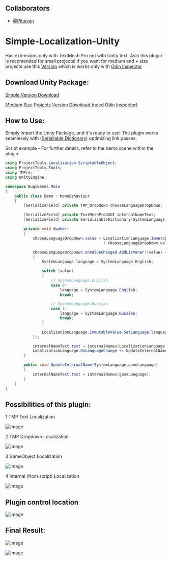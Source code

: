 ## Collaborators
- [@Pituivan](https://github.com/Pituivan)
  
# Simple-Localization-Unity

Has extensions only with TextMesh Pro not with Unity text. Aslo this plugin is recomended for small projects! if you want for medium and + size projects use this [Version](https://github.com/EduardMalkhasyan/Simple-Localization-Unity/releases/tag/Localization_v_1_0_2_Odin_Support) which is works only with [Odin Inspector](https://odininspector.com/)

## Download Unity Package:
[Simple Version Download](https://github.com/EduardMalkhasyan/Simple-Localization-Unity/releases/tag/Simple_Localization_v_1_0_1)

[Medium Size Projects Version Download (need Odin Inspector)](https://github.com/EduardMalkhasyan/Simple-Localization-Unity/releases/tag/Localization_v_1_0_2_Odin_Support)

## How to Use:
Simply import the Unity Package, and it's ready to use! The plugin works seamlessly with ([Serialiable Dictionary](https://github.com/EduardMalkhasyan/Serializable-Dictionary-Unity)) optimizing link passes.

Script example - For further details, refer to the demo scene within the plugin
```csharp
using ProjectTools.Localization.ScriptableObject;
using ProjectTools.Tools;
using TMPro;
using UnityEngine;

namespace BugiGames.Main
{
    public class Demo : MonoBehaviour
    {
        [SerializeField] private TMP_Dropdown chooseLanguageDropDown;

        [SerializeField] private TextMeshProUGUI internalNameText;
        [SerializeField] private SerializableDictionary<SystemLanguage, string> internalNames;

        private void Awake()
        {
            chooseLanguageDropDown.value = LocalizationLanguage.ImmutableValue.CurrentLanguage == SystemLanguage.English
                                           ? chooseLanguageDropDown.value = 0 : chooseLanguageDropDown.value = 1;

            chooseLanguageDropDown.onValueChanged.AddListener((value) =>
            {
                SystemLanguage language = SystemLanguage.English;

                switch (value)
                {
                    // SystemLanguage.English
                    case 0:
                        language = SystemLanguage.English;
                        break;

                    // SystemLanguage.Russian
                    case 1:
                        language = SystemLanguage.Russian;
                        break;
                }

                LocalizationLanguage.ImmutableValue.SetLanguage(language);
            });

            internalNameText.text = internalNames[LocalizationLanguage.ImmutableValue.CurrentLanguage];
            LocalizationLanguage.OnLanguageChange += UpdateInternalName;
        }

        public void UpdateInternalName(SystemLanguage gameLanguage)
        {
            internalNameText.text = internalNames[gameLanguage];
        }
    }
}
```
## Possibilities of this plugin:

1 TMP Text Localization 

![image](https://github.com/EduardMalkhasyan/Simple-Localization-Unity/assets/78969017/fd721716-96a4-4dd2-9bed-6343fd4cdb93)

2 TMP Dropdown Localization 

![image](https://github.com/EduardMalkhasyan/Simple-Localization-Unity/assets/78969017/2c19e574-3b36-4dc7-bd23-28fa823629ec)

3 GameObject Localization 

![image](https://github.com/EduardMalkhasyan/Simple-Localization-Unity/assets/78969017/15b5426c-9910-432d-8d5c-b1646655bd87)

4 Internal (from script) Localization 

![image](https://github.com/EduardMalkhasyan/Simple-Localization-Unity/assets/78969017/126983e1-c449-430d-8422-2ad491e7262c)

## Plugin control location 

![image](https://github.com/EduardMalkhasyan/Simple-Localization-Unity/assets/78969017/232e7e28-d10b-4882-b5a6-975103b509af)


## Final Result:

![image](https://github.com/EduardMalkhasyan/Simple-Localization-Unity/assets/78969017/1c0dcfda-e40a-44c2-a029-b89b8048505d)

![image](https://github.com/EduardMalkhasyan/Simple-Localization-Unity/assets/78969017/f4f8d14f-fb0c-4eb9-a2bf-a373ee700c79)

